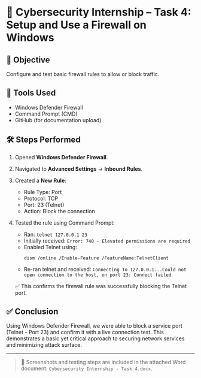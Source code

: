 
# 🔐 Cybersecurity Internship – Task 4: Setup and Use a Firewall on Windows

## 🎯 Objective
Configure and test basic firewall rules to allow or block traffic.

## 🧰 Tools Used
- Windows Defender Firewall
- Command Prompt (CMD)
- GitHub (for documentation upload)

## 🛠 Steps Performed

1. Opened **Windows Defender Firewall**.
2. Navigated to **Advanced Settings** → **Inbound Rules**.
3. Created a **New Rule**:
   - Rule Type: Port
   - Protocol: TCP
   - Port: 23 (Telnet)
   - Action: Block the connection

4. Tested the rule using Command Prompt:
   - Ran: `telnet 127.0.0.1 23`
   - Initially received: `Error: 740 - Elevated permissions are required`
   - Enabled Telnet using:
     ```
     dism /online /Enable-Feature /FeatureName:TelnetClient
     ```
   - Re-ran telnet and received:
     `Connecting To 127.0.0.1...Could not open connection to the host, on port 23: Connect failed`

   ✅ This confirms the firewall rule was successfully blocking the Telnet port.

## ✅ Conclusion
Using Windows Defender Firewall, we were able to block a service port (Telnet - Port 23) and confirm it with a live connection test. This demonstrates a basic yet critical approach to securing network services and minimizing attack surface.

---
> 📄 Screenshots and testing steps are included in the attached Word document: `Cybersecurity Internship - Task 4.docx`.
